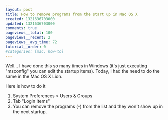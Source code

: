 ```yaml
---
layout: post
title: How to remove programs from the start up in Mac OS X
created: 1321636703000
updated: 1321636703000
comments: true
pageviews__total: 100
pageviews__recent: 2
pageviews__avg_time: 72
tutorial__order: 0
#categories: [mac, how-to]
---
```

<p>Well... I have done this so many times in Windows (it&#39;s just executing &quot;msconfig&quot; you can edit the startup items).&nbsp;Today, I had the need to do the same in the Mac OS X Lion.</p>
<!--More-->

<p>Here is how to do it</p>
<ol>
	<li>
		System Preferences &gt; Users &amp; Groups</li>
	<li>
		Tab &quot;Login Items&quot;</li>
	<li>
		You can remove the programs (-) from the list and they won&#39;t show up in the next startup.</li>
</ol>
<p>
<!-- <img alt="Login Items Mac" src="http://adrianmejiarosario.com/sites/default/files/loginItems.png" style="width: 669px; height: 501px; " /> -->
</p>
<p>&nbsp;</p>
